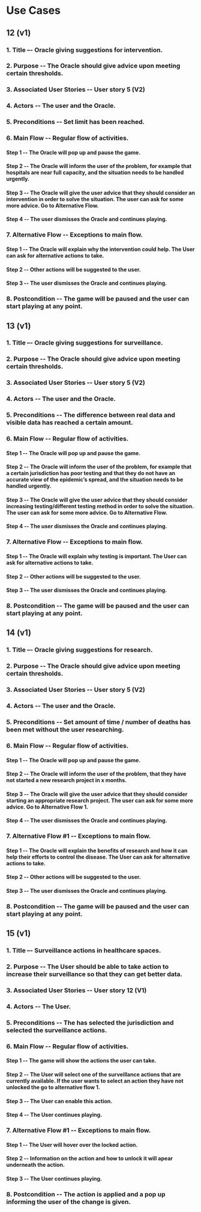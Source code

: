 # Use Cases

## 12 (v1)

### 1. **Title** –- Oracle giving suggestions for intervention.

### 2. **Purpose** -- The Oracle should give advice upon meeting certain thresholds.

### 3. **Associated User Stories** -- User story 5 (V2)

### 4. **Actors** -- The user and the Oracle.

### 5. **Preconditions** -- Set limit has been reached.

### 6. **Main Flow** -- Regular flow of activities.

#### **Step 1** -- The Oracle will pop up and pause the game.

#### **Step 2** -- The Oracle will inform the user of the problem, for example that hospitals are near full capacity, and the situation needs to be handled urgently.

#### **Step 3** -- The Oracle will give the user advice that they should consider an intervention in order to solve the situation. The user can ask for some more advice. Go to Alternative Flow.

#### **Step 4** -- The user dismisses the Oracle and continues playing.

### 7. Alternative Flow -- Exceptions to main flow.

#### **Step 1** -- The Oracle will explain why the intervention could help. The User can ask for alternative actions to take.

#### **Step 2** -- Other actions will be suggested to the user.

#### **Step 3** -- The user dismisses the Oracle and continues playing.

### 8. **Postcondition** -- The game will be paused and the user can start playing at any point.

## 13 (v1)

### 1. **Title** –- Oracle giving suggestions for surveillance.

### 2. **Purpose** -- The Oracle should give advice upon meeting certain thresholds.

### 3. **Associated User Stories** -- User story 5 (V2)

### 4. **Actors** -- The user and the Oracle.

### 5. **Preconditions** -- The difference between real data and visible data has reached a certain amount.

### 6. **Main Flow** -- Regular flow of activities.

#### **Step 1** -- The Oracle will pop up and pause the game.

#### **Step 2** -- The Oracle will inform the user of the problem, for example that a certain jurisdiction has poor testing and that they do not have an accurate view of the epidemic’s spread, and the situation needs to be handled urgently.

#### **Step 3** -- The Oracle will give the user advice that they should consider increasing testing/different testing method in order to solve the situation. The user can ask for some more advice. Go to Alternative Flow.

#### **Step 4** -- The user dismisses the Oracle and continues playing.

### 7. Alternative Flow -- Exceptions to main flow.

#### **Step 1** -- The Oracle will explain why testing is important. The User can ask for alternative actions to take.

#### **Step 2** -- Other actions will be suggested to the user.

#### **Step 3** -- The user dismisses the Oracle and continues playing.

### 8. **Postcondition** -- The game will be paused and the user can start playing at any point.

## 14 (v1)

### 1. **Title** –- Oracle giving suggestions for research.

### 2. **Purpose** -- The Oracle should give advice upon meeting certain thresholds.

### 3. **Associated User Stories** -- User story 5 (V2)

### 4. **Actors** -- The user and the Oracle.

### 5. **Preconditions** -- Set amount of time / number of deaths has been met without the user researching.

### 6. **Main Flow** -- Regular flow of activities.

#### **Step 1** -- The Oracle will pop up and pause the game.

#### **Step 2** -- The Oracle will inform the user of the problem, that they have not started a new research project in x months.

#### **Step 3** -- The Oracle will give the user advice that they should consider starting an appropriate research project. The user can ask for some more advice. Go to Alternative Flow 1.

#### **Step 4** -- The user dismisses the Oracle and continues playing.

### 7. Alternative Flow #1 -- Exceptions to main flow.

#### **Step 1** -- The Oracle will explain the benefits of research and how it can help their efforts to control the disease. The User can ask for alternative actions to take.

#### **Step 2** -- Other actions will be suggested to the user.

#### **Step 3** -- The user dismisses the Oracle and continues playing.

### 8. **Postcondition** -- The game will be paused and the user can start playing at any point.

## 15 (v1)

### 1. **Title** –- Surveillance actions in healthcare spaces.

### 2. **Purpose** -- The User should be able to take action to increase their surveillance so that they can get better data.

### 3. **Associated User Stories** -- User story 12 (V1)

### 4. **Actors** -- The User.

### 5. **Preconditions** -- The has selected the jurisdiction and selected the surveillance actions.

### 6. **Main Flow** -- Regular flow of activities.

#### **Step 1** -- The game will show the actions the user can take.

#### **Step 2** -- The User will select one of the surveillance actions that are currently available. If the user wants to select an action they have not unlocked the go to alternative flow 1.

#### **Step 3** -- The User can enable this action.

#### **Step 4** -- The User continues playing.

### 7. Alternative Flow #1 -- Exceptions to main flow.

#### **Step 1** -- The User will hover over the locked action.

#### **Step 2** -- Information on the action and how to unlock it will apear underneath the action.

#### **Step 3** -- The User continues playing.

### 8. **Postcondition** -- The action is applied and a pop up informing the user of the change is given.
